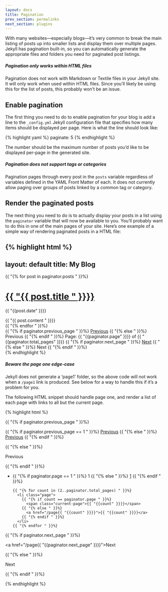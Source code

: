 ```yaml
---
layout: docs
title: Pagination
prev_section: permalinks
next_section: plugins
---
```


With many websites—especially blogs—it’s very common to break the main listing of posts up into smaller lists and display them over multiple pages. Jekyll has pagination built-in, so you can automatically generate the appropriate files and folders you need for paginated post listings.

<div class="note info">
  <h5>Pagination only works within HTML files</h5>
  <p>Pagination does not work with Markdown or Textile files in your Jekyll site. It will only work when used within HTML files. Since you’ll likely be using this for the list of posts, this probably won’t be an issue.</p>
</div>

## Enable pagination

The first thing you need to do to enable pagination for your blog is add a line to the `_config.yml` Jekyll configuration file that specifies how many items should be displayed per page. Here is what the line should look like:

{% highlight yaml %}
paginate: 5
{% endhighlight %}

The number should be the maximum number of posts you’d like to be displayed per-page in the generated site.

<div class="note info">
  <h5>Pagination does not support tags or categories</h5>
  <p>Pagination pages through every post in the <code>posts</code> variable regardless of variables defined in the YAML Front Matter of each. It does not currently allow paging over groups of posts linked by a common tag or category.</p>
</div>

## Render the paginated posts

The next thing you need to do is to actually display your posts in a list using the `paginator` variable that will now be available to you. You’ll probably want to do this in one of the main pages of your site. Here’s one example of a simple way of rendering paginated posts in a HTML file:

{% highlight html %}
---
layout: default
title: My Blog
---

<!-- This loops through the paginated posts -->
{{ "{% for post in paginator.posts " }}%}
  <h1><a href="{{ "{{ post.url " }}}}">{{ "{{ post.title " }}}}</a></h1>
  <p class="author">
    <span class="date">{{ "{{post.date" }}}}</span>
  </p>
  <div class="content">
    {{ "{{ post.content " }}}}
  </div>
{{ "{% endfor " }}%}

<!-- Pagination links -->
<div class="pagination">
  {{ "{% if paginator.previous_page " }}%}
    <a href="/page{{ "{{paginator.previous_page" }}}}" class="previous">Previous</a>
  {{ "{% else " }}%}
    <span class="previous">Previous</span>
  {{ "{% endif " }}%}
  <span class="page_number ">Page: {{ "{{paginator.page" }}}} of {{ "{{paginator.total_pages" }}}}</span>
  {{ "{% if paginator.next_page " }}%}
    <a href="/page{{ "{{paginator.next_page" }}}}" class="next ">Next</a>
  {{ "{% else " }}%}
    <span class="next ">Next</span>
  {{ "{% endif " }}%}
</div>
{% endhighlight %}

<div class="note warning">
  <h5>Beware the page one edge-case</h5>
  <p>Jekyll does not generate a ‘page1’ folder, so the above code will not work when a <code>/page1</code> link is produced. See below for a way to handle this if it’s a problem for you.</p>
</div>

The following HTML snippet should handle page one, and render a list of each page with links to all but the current page.

{% highlight html %}
<div id="post-pagination" class="pagination">
  {{ "{% if paginator.previous_page " }}%}
    <p class="previous">
      {{ "{% if paginator.previous_page == 1 " }}%}
        <a href="/">Previous</a>
      {{ "{% else " }}%}
        <a href="/page{{ "{{paginator.previous_page" }}}}">Previous</a>
      {{ "{% endif " }}%}
    </p>
  {{ "{% else " }}%}
    <p class="previous disabled">
      <span>Previous</span>
    </p>
  {{ "{% endif " }}%}

  <ul class="pages">
    <li class="page">
      {{ "{% if paginator.page == 1 " }}%}
        <span class="current-page">1</span>
      {{ "{% else " }}%}
        <a href="/">1</a>
      {{ "{% endif " }}%}
    </li>

    {{ "{% for count in (2..paginator.total_pages) " }}%}
      <li class="page">
        {{ "{% if count == paginator.page " }}%}
          <span class="current-page">{{ "{{count" }}}}</span>
        {{ "{% else " }}%}
          <a href="/page{{ "{{count" }}}}">{{ "{{count" }}}}</a>
        {{ "{% endif " }}%}
      </li>
    {{ "{% endfor " }}%}
  </ul>

  {{ "{% if paginator.next_page " }}%}
    <p class="next">
      <a href="/page{{ "{{paginator.next_page" }}}}">Next</a>
    </p>
  {{ "{% else " }}%}
    <p class="next disabled">
      <span>Next</span>
    </p>
  {{ "{% endif " }}%}

</div>
{% endhighlight %}
